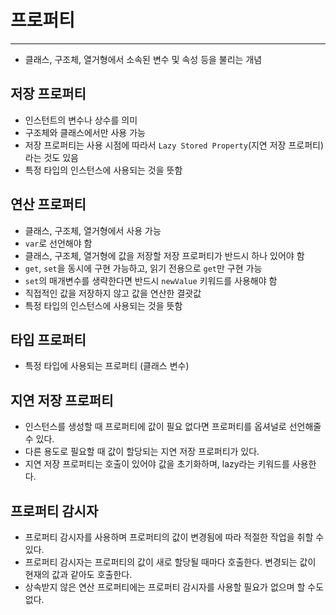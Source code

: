 # 프로퍼티

---

- 클래스, 구조체, 열거형에서 소속된 변수 및 속성 등을 불리는 개념

## 저장 프로퍼티

- 인스턴트의 변수나 상수를 의미
- 구조체와 클래스에서만 사용 가능
- 저장 프로퍼티는 사용 시점에 따라서 `Lazy Stored Property`(지연 저장 프로퍼티)라는 것도 있음
- 특정 타입의 인스턴스에 사용되는 것을 뜻함

## 연산 프로퍼티

- 클래스, 구조체, 열거형에서 사용 가능
- `var`로 선언해야 함
- 클래스, 구조체, 열거형에 값을 저장할 저장 프로퍼티가 반드시 하나 있어야 함
- `get`, `set`을 동시에 구현 가능하고, 읽기 전용으로 `get`만 구현 가능
- `set`의 매개변수를 생략한다면 반드시 `newValue` 키워드를 사용해야 함
- 직접적인 값을 저장하지 않고 값을 연산한 결괏값
- 특정 타입의 인스턴스에 사용되는 것을 뜻함

## 타입 프로퍼티

- 특정 타입에 사용되는 프로퍼티 (클래스 변수)

## 지연 저장 프로퍼티

- 인스턴스를 생성할 때 프로퍼티에 값이 필요 없다면 프로퍼티를 옵셔널로 선언해줄 수 있다.
- 다른 용도로 필요할 때 값이 할당되는 지연 저장 프로퍼티가 있다.
- 지연 저장 프로퍼티는 호출이 있어야 값을 초기화하며, lazy라는 키워드를 사용한다.

## **프로퍼티 감시자**

- 프로퍼티 감시자를 사용하며 프로퍼티의 값이 변경됨에 따라 적절한 작업을 취할 수 있다.
- 프로퍼티 감시자는 프로퍼티의 값이 새로 할당될 때마다 호출한다. 변경되는 값이 현재의 값과 같아도 호출한다.
- 상속받지 않은 연산 프로퍼티에는 프로퍼티 감시자를 사용할 필요가 없으며 할 수도 없다.
